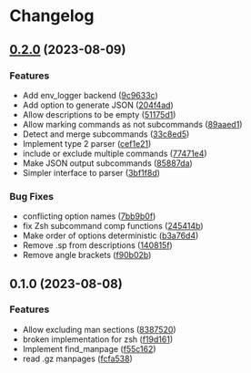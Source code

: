 # Changelog

## [0.2.0](https://github.com/ysthakur/man-completions/compare/v0.1.0...v0.2.0) (2023-08-09)


### Features

* Add env_logger backend ([9c9633c](https://github.com/ysthakur/man-completions/commit/9c9633ce450cdba09af39110ab1b1d876669beba))
* Add option to generate JSON ([204f4ad](https://github.com/ysthakur/man-completions/commit/204f4ad8a4547b3be43e1724593f654f75fd8a26))
* Allow descriptions to be empty ([51175d1](https://github.com/ysthakur/man-completions/commit/51175d13180ab6eacc62be1fd9fb128bd854e5a2))
* Allow marking commands as not subcommands ([89aaed1](https://github.com/ysthakur/man-completions/commit/89aaed1d73fca9ef5e4d3b80690f1171a58a18a8))
* Detect and merge subcommands ([33c8ed5](https://github.com/ysthakur/man-completions/commit/33c8ed54a11e0ce099cad0d9eca6189162da436f))
* Implement type 2 parser ([cef1e21](https://github.com/ysthakur/man-completions/commit/cef1e21546e837df7467985a493ef50504b3aaff))
* include or exclude multiple commands ([77471e4](https://github.com/ysthakur/man-completions/commit/77471e4c151d83fa14131e99e8ec8fe9234d0192))
* Make JSON output subcommands ([85887da](https://github.com/ysthakur/man-completions/commit/85887da3434a9ca9ea40506653281ee71786e1ae))
* Simpler interface to parser ([3bf1f8d](https://github.com/ysthakur/man-completions/commit/3bf1f8d5f322cdd1fa1e72b8d2d20252a291e4a2))


### Bug Fixes

* conflicting option names ([7bb9b0f](https://github.com/ysthakur/man-completions/commit/7bb9b0f019eb46cc0fccbf0ba18a20648bd3d452))
* fix Zsh subcommand comp functions ([245414b](https://github.com/ysthakur/man-completions/commit/245414b06bbe4230d9ef391ba25e37b1c8779a91))
* Make order of options deterministic ([b3a76d4](https://github.com/ysthakur/man-completions/commit/b3a76d4af325489553e6dc5be921ee08b4606b52))
* Remove .sp from descriptions ([140815f](https://github.com/ysthakur/man-completions/commit/140815f08a1f9f09f435ca8082a7659135a817a0))
* Remove angle brackets ([f90b02b](https://github.com/ysthakur/man-completions/commit/f90b02b00947705d2bf8a066b3e53a12a0bd2882))

## 0.1.0 (2023-08-08)


### Features

* Allow excluding man sections ([8387520](https://github.com/ysthakur/man-completions/commit/8387520e4add4ee96969f644d08fb6ed6e301d95))
* broken implementation for zsh ([f19d161](https://github.com/ysthakur/man-completions/commit/f19d1611ff480f9e8503e8d5083a0f5826888285))
* Implement find_manpage ([f55c162](https://github.com/ysthakur/man-completions/commit/f55c162d721cc9a2a6b10c6c214383933393246e))
* read .gz manpages ([fcfa538](https://github.com/ysthakur/man-completions/commit/fcfa5389ad630e0ad71fb7838cc9dc7e780a194c))
